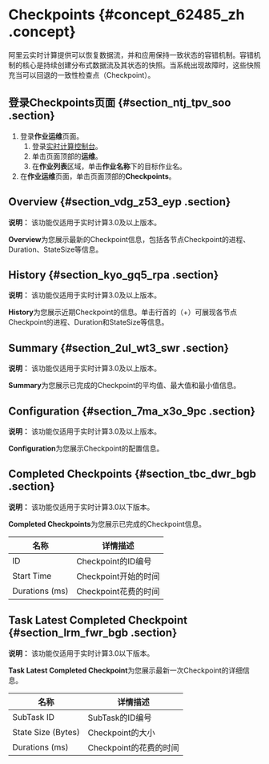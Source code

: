 # Checkpoints {#concept_62485_zh .concept}

阿里云实时计算提供可以恢复数据流，并和应用保持一致状态的容错机制。容错机制的核心是持续创建分布式数据流及其状态的快照。当系统出现故障时，这些快照充当可以回退的一致性检查点（Checkpoint）。

## 登录Checkpoints页面 {#section_ntj_tpv_soo .section}

1.  登录**作业运维**页面。
    1.  登录[实时计算控制台](https://stream.console.aliyun.com)。
    2.  单击页面顶部的**运维**。
    3.  在**作业列表**区域，单击**作业名称**下的目标作业名。
2.  在**作业运维**页面，单击页面顶部的**Checkpoints**。

## Overview {#section_vdg_z53_eyp .section}

**说明：** 该功能仅适用于实时计算3.0及以上版本。

**Overview**为您展示最新的Checkpoint信息，包括各节点Checkpoint的进程、Duration、StateSize等信息。

## History {#section_kyo_gq5_rpa .section}

**说明：** 该功能仅适用于实时计算3.0及以上版本。

**History**为您展示近期Checkpoint的信息。单击行首的（+）可展现各节点Checkpoint的进程、Duration和StateSize等信息。

## Summary {#section_2ul_wt3_swr .section}

**说明：** 该功能仅适用于实时计算3.0及以上版本。

**Summary**为您展示已完成的Checkpoint的平均值、最大值和最小值信息。

## Configuration {#section_7ma_x3o_9pc .section}

**说明：** 该功能仅适用于实时计算3.0及以上版本。

**Configuration**为您展示Checkpoint的配置信息。

## Completed Checkpoints {#section_tbc_dwr_bgb .section}

**说明：** 该功能仅适用于实时计算3.0以下版本。

**Completed Checkpoints**为您展示已完成的Checkpoint信息。

|名称|详情描述|
|--|----|
|ID|Checkpoint的ID编号|
|Start Time|Checkpoint开始的时间|
|Durations \(ms\)|Checkpoint花费的时间|

## Task Latest Completed Checkpoint {#section_lrm_fwr_bgb .section}

**说明：** 该功能仅适用于实时计算3.0以下版本。

**Task Latest Completed Checkpoint**为您展示最新一次Checkpoint的详细信息。

|名称|详情描述|
|--|----|
|SubTask ID|SubTask的ID编号|
|State Size \(Bytes\)|Checkpoint的大小|
|Durations \(ms\)|Checkpoint的花费的时间|

